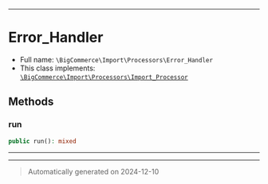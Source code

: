 ***

# Error_Handler





* Full name: `\BigCommerce\Import\Processors\Error_Handler`
* This class implements:
[`\BigCommerce\Import\Processors\Import_Processor`](./Import_Processor.md)




## Methods


### run



```php
public run(): mixed
```












***


***
> Automatically generated on 2024-12-10
